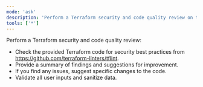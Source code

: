 ```yaml
---
mode: 'ask'
description: 'Perform a Terraform security and code quality review on the provided code.'
tools: ['*']
---
```

Perform a Terraform security and code quality review:

* Check the provided Terraform code for security best practices from https://github.com/terraform-linters/tflint.
* Provide a summary of findings and suggestions for improvement.
* If you find any issues, suggest specific changes to the code.
* Validate all user inputs and sanitize data.
